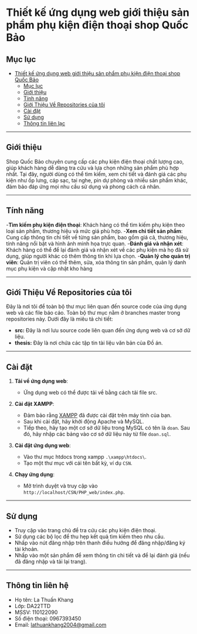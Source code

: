 # Thiết kế ứng dụng web giới thiệu sản phẩm phụ kiện điện thoại shop Quốc Bảo

## Mục lục
- [Thiết kế ứng dụng web giới thiệu sản phẩm phụ kiện điện thoại shop Quốc Bảo](#thiết-kế-ứng-dụng-web-giới-thiệu-sản-phẩm-phụ-kiện-điện-thoại-shop-Quốc-Bảo)
  - [Mục lục](#mục-lục)
  - [Giới thiệu](#giới-thiệu)
  - [Tính năng](#tính-năng)
  - [Giới Thiệu Về Repositories của tôi](#giới-thiệu-về-repositories-của-tôi)
  - [Cài đặt](#cài-đặt)
  - [Sử dụng](#sử-dụng)
  - [Thông tin liên lạc](#thông-tin-liên-lạc)
---

## Giới thiệu
Shop Quốc Bảo chuyên cung cấp các phụ kiện điện thoại chất lượng cao, giúp khách hàng dễ dàng tra cứu và lựa chọn những sản phẩm phù hợp nhất. Tại đây, người dùng có thể tìm kiếm, xem chi tiết và đánh giá các phụ kiện như ốp lưng, cáp sạc, tai nghe, pin dự phòng và nhiều sản phẩm khác, đảm bảo đáp ứng mọi nhu cầu sử dụng và phong cách cá nhân.

---

## Tính năng
-**Tìm kiếm phụ kiện điện thoại**: Khách hàng có thể tìm kiếm phụ kiện theo loại sản phẩm, thương hiệu và mức giá phù hợp.
-**Xem chi tiết sản phẩm**: Cung cấp thông tin chi tiết về từng sản phẩm, bao gồm giá cả, thương hiệu, tính năng nổi bật và hình ảnh minh họa trực quan.
-**Đánh giá và nhận xét**: Khách hàng có thể để lại đánh giá và nhận xét về các phụ kiện mà họ đã sử dụng, giúp người khác có thêm thông tin khi lựa chọn.
-**Quản lý cho quản trị viên**: Quản trị viên có thể thêm, sửa, xóa thông tin sản phẩm, quản lý danh mục phụ kiện và cập nhật kho hàng

---

## Giới Thiệu Về Repositories của tôi
Đây là nơi tôi để toàn bộ thư mục liên quan đến source code của ứng dụng web và các file báo cáo. Toàn bộ thư mục nằm ở branches master trong repositories này. Dưới đây là miêu tả chi tiết:
- **src:** Đây là nơi lưu source code liên quan đến ứng dụng web và cơ sở dữ liệu.
- **thesis:** Đây là nơi chứa các tập tin tài liệu văn bản của Đồ án.

--- 

## Cài đặt
1. **Tải về ứng dụng web**:
   - Ứng dụng web có thể được tải về bằng cách tải file src.

2. **Cài đặt XAMPP**:
   - Đảm bảo rằng [XAMPP](https://www.apachefriends.org) đã được cài đặt trên máy tính của bạn.
   - Sau khi cài đặt, hãy khởi động Apache và MySQL.
   - Tiếp theo, hãy tạo một cơ sở dữ liệu trong MySQL có tên là `doan`. Sau đó, hãy nhập các bảng vào cơ sở dữ liệu này từ file `doan.sql`.

3. **Cài đặt ứng dụng web**:
   - Vào thư mục htdocs trong xampp `.\xampp\htdocs\`.
   - Tạo một thư mục với cái tên bất kỳ, ví dụ `CSN`.

4. **Chạy ứng dụng**:
   - Mở trình duyệt và truy cập vào `http://localhost/CSN/PHP_web/index.php`.
---

## Sử dụng
- Truy cập vào trang chủ để tra cứu các phụ kiện điện thoại.
- Sử dụng các bộ lọc để thu hẹp kết quả tìm kiếm theo nhu cầu.
- Nhấp vào nút đăng nhập trên thanh điều hướng để đăng nhập/đăng ký tài khoản.
- Nhấp vào một sản phẩm để xem thông tin chi tiết và để lại đánh giá (nếu đã đăng nhập và tải lại trang).

---
## Thông tin liên hệ
- Họ tên: La Thuấn Khang
- Lớp: DA22TTD
- MSSV: 110122090
- Số điện thoại: 0967393450
- Email: lathuankhang2004@gmail.com
